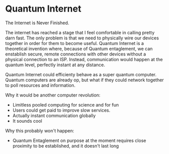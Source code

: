# Quantum Internet

The Internet is Never Finished.

The internet has reached a stage that I feel comfortable in calling pretty darn fast. The only problem is that we need to physically wire our devices together in order for them to become useful. Quantum Internet is a theoretical invention where, because of Quantum entaglement, we can enstablish secure, remote connections with other devices without a physical connection to an ISP. Instead, communication would happen at the quantum level, perfectly instant at any distance.

Quantum Internet could efficienty behave as a super quantum computer. Quantum computers are already op, but what if they could network together to poll resources and information.

Why it would be another computer revolution:
+ Limitless pooled computing for science and for fun
+ Users could get paid to improve slow services.
+ Actually instant communication globally
+ It sounds cool

Why this probably won't happen:
+ Quantum Entaglement on purpose at the moment requires close proximity to be established, and it doesn't last long

